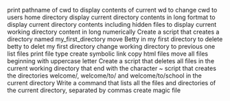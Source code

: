 print pathname of cwd
to display contents of current wd
to change cwd to users home directory
display current directory contents in long fortmat
to display current directory contents including hidden files
to display current working directory content in long numerically
Create a script that creates a directory named my_first_directory
move Betty in my first directory
to delete betty
to delet my first directory
change working directory to previous one
list files
print file type
create symbolic link
copy html files
move all files beginning with uppercase letter
Create a script that deletes all files in the current working directory that end with the character ~
script that creates the directories welcome/, welcome/to/ and welcome/to/school in the current directory
Write a command that lists all the files and directories of the current directory, separated by commas
create magic file
